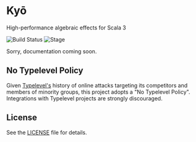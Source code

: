 # Kyō 
High-performance algebraic effects for Scala 3

![Build Status](https://github.com/fwbrasil/kyo/workflows/CI/badge.svg)
![Stage](https://img.shields.io/badge/Project%20Stage-Experimental-yellow.svg)


Sorry, documentation coming soon.


No Typelevel Policy
-------------------

Given [Typelevel's](https://typelevel.org/) history of online attacks targeting its competitors and members of minority groups, this project adopts a "No Typelevel Policy". Integrations with Typelevel projects are strongly discouraged.

License
-------

See the [LICENSE](https://github.com/fwbrasil/kyo/blob/master/LICENSE.txt) file for details.

